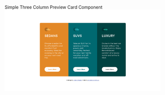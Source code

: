 Simple Three Column Preview Card Component
![alt text](https://github.com/GabrielC01/3-column-preview-card-component/blob/main/preview.png)
